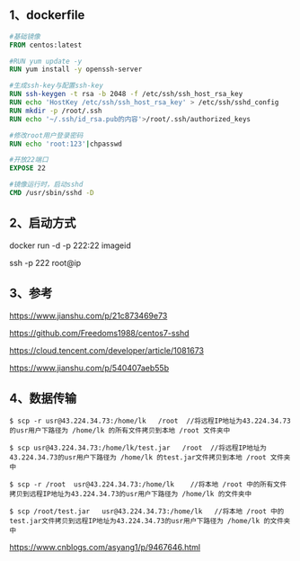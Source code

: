 ## 1、dockerfile

```dockerfile
#基础镜像
FROM centos:latest

#RUN yum update -y
RUN yum install -y openssh-server

#生成ssh-key与配置ssh-key
RUN ssh-keygen -t rsa -b 2048 -f /etc/ssh/ssh_host_rsa_key
RUN echo 'HostKey /etc/ssh/ssh_host_rsa_key' > /etc/ssh/sshd_config
RUN mkdir -p /root/.ssh
RUN echo '~/.ssh/id_rsa.pub的内容'>/root/.ssh/authorized_keys

#修改root用户登录密码
RUN echo 'root:123'|chpasswd

#开放22端口
EXPOSE 22

#镜像运行时，启动sshd
CMD /usr/sbin/sshd -D
```

## 2、启动方式

docker run -d -p 222:22 imageid

ssh -p 222 root@ip

## 3、参考

https://www.jianshu.com/p/21c873469e73

https://github.com/Freedoms1988/centos7-sshd

https://cloud.tencent.com/developer/article/1081673

https://www.jianshu.com/p/540407aeb55b

## 4、数据传输

```shell
$ scp -r usr@43.224.34.73:/home/lk   /root  //将远程IP地址为43.224.34.73的usr用户下路径为 /home/lk 的所有文件拷贝到本地 /root 文件夹中

$ scp usr@43.224.34.73:/home/lk/test.jar   /root  //将远程IP地址为43.224.34.73的usr用户下路径为 /home/lk 的test.jar文件拷贝到本地 /root 文件夹中

$ scp -r /root  usr@43.224.34.73:/home/lk    //将本地 /root 中的所有文件拷贝到远程IP地址为43.224.34.73的usr用户下路径为 /home/lk 的文件夹中

$ scp /root/test.jar   usr@43.224.34.73:/home/lk   //将本地 /root 中的test.jar文件拷贝到远程IP地址为43.224.34.73的usr用户下路径为 /home/lk 的文件夹中
```

https://www.cnblogs.com/asyang1/p/9467646.html
